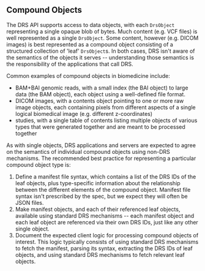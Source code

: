 ## Compound Objects

The DRS API supports access to data objects, with each `DrsObject` representing a single opaque blob of bytes. Much content (e.g. VCF files) is well represented as a single `DrsObject`. Some content, however (e.g. DICOM images) is best represented as a compound object consisting of a structured collection of 'leaf' `DrsObject`s. In both cases, DRS isn't aware of the semantics of the objects it serves -- understanding those semantics is the responsibility of the applications that call DRS.

Common examples of compound objects in biomedicine include:
* BAM+BAI genomic reads, with a small index (the BAI object) to large data (the BAM object), each object using a well-defined file format.
* DICOM images, with a contents object pointing to one or more raw image objects, each containing pixels from different aspects of a single logical biomedical image (e.g. different z-coordinates)
* studies, with a single table of contents listing multiple objects of various types that were generated together and are meant to be processed together

As with single objects, DRS applications and servers are expected to agree on the semantics of individual compound objects using non-DRS mechanisms. The recommended best practice for representing a particular compound object type is:
1. Define a manifest file syntax, which contains a list of the DRS IDs of the leaf objects, plus type-specific information about the relationship between the different elements of the compound object. Manifest file syntax isn't prescribed by the spec, but we expect they will often be JSON files.
2. Make manifest objects, and each of their referenced leaf objects, available using standard DRS mechanisms -- each manifest object and each leaf object are referenced via their own DRS IDs, just like any other single object.
3. Document the expected client logic for processing compound objects of interest. This logic typically consists of using standard DRS mechanisms to fetch the manifest, parsing its syntax, extracting the DRS IDs of leaf objects, and using standard DRS mechanisms to fetch relevant leaf objects.

